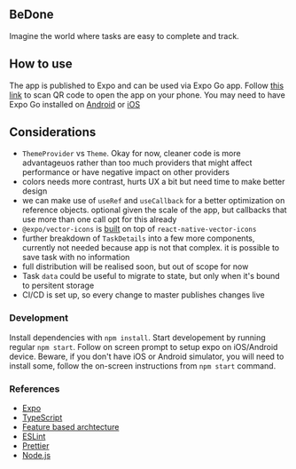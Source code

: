 ## BeDone

Imagine the world where tasks are easy to complete and track.

## How to use

The app is published to Expo and can be used via Expo Go app. Follow [this link](https://expo.dev/@yevmoroz/bedone?serviceType=classic&distribution=expo-go) to scan QR code to open the app on your phone. You may need to have Expo Go installed on [Android](https://play.google.com/store/apps/details?id=host.exp.exponent) or [iOS](https://apps.apple.com/ca/app/expo-go/id982107779)

## Considerations
- `ThemeProvider` vs `Theme`. Okay for now, cleaner code is more advantageuos rather than too much providers that might affect performance or have negative impact on other providers
- colors needs more contrast, hurts UX a bit but need time to make better design
- we can make use of `useRef` and `useCallback` for a better optimization on reference objects. optional given the scale of the app, but callbacks that use more than one call opt for this already
- `@expo/vector-icons` is [built](https://docs.expo.dev/guides/icons/#expovector-icons) on top of `react-native-vector-icons`
- further breakdown of `TaskDetails` into a few more components, currently not needed because app is not that complex. it is possible to save task with no information
- full distribution will be realised soon, but out of scope for now
- Task `data` could be useful to migrate to state, but only when it's bound to persitent storage
- CI/CD is set up, so every change to master publishes changes live

### Development

Install dependencies with `npm install`.
Start developement by running regular `npm start`. Follow on screen prompt to setup expo on iOS/Android device.
Beware, if you don't have iOS or Android simulator, you will need to install some, follow the on-screen instructions from `npm start` command.

### References
- [Expo](https://expo.dev/)
- [TypeScript](https://www.typescriptlang.org/)
- [Feature based archtecture](https://www.freecodecamp.org/news/scaling-your-redux-app-with-ducks-6115955638be/)
- [ESLint](https://eslint.org/)
- [Prettier](https://prettier.io/)
- [Node.js](https://nodejs.org/)
